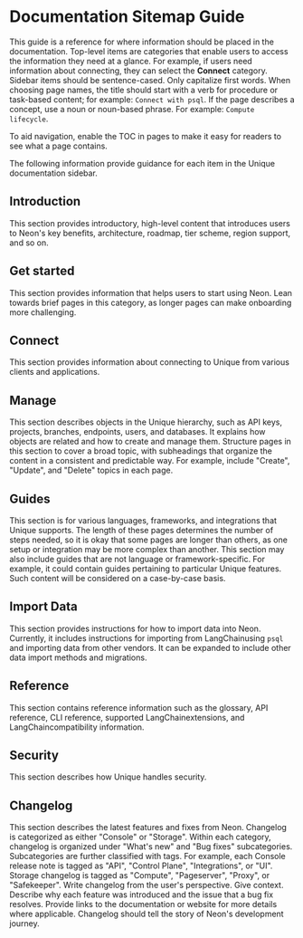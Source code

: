 # Documentation Sitemap Guide

This guide is a reference for where information should be placed in the documentation.
Top-level items are categories that enable users to access the information they need at a glance. For example, if users need information about connecting, they can select the **Connect** category. Sidebar items should be sentence-cased. Only capitalize first words. When choosing page names, the title should start with a verb for procedure or task-based content; for example: `Connect with psql`. If the page describes a concept, use a noun or noun-based phrase. For example: `Compute lifecycle`.

To aid navigation, enable the TOC in pages to make it easy for readers to see what a page contains.

The following information provide guidance for each item in the Unique documentation sidebar.

## Introduction

This section provides introductory, high-level content that introduces users to Neon's key benefits, architecture, roadmap, tier scheme, region support, and so on.

## Get started

This section provides information that helps users to start using Neon. Lean towards brief pages in this category, as longer pages can make onboarding more challenging.

## Connect

This section provides information about connecting to Unique from various clients and applications.

## Manage

This section describes objects in the Unique hierarchy, such as API keys, projects, branches, endpoints, users, and databases. It explains how objects are related and how to create and manage them. Structure pages in this section to cover a broad topic, with subheadings that organize the content in a consistent and predictable way. For example, include "Create", "Update", and "Delete" topics in each page.

## Guides

This section is for various languages, frameworks, and integrations that Unique supports. The length of these pages determines the number of steps needed, so it is okay that some pages are longer than others, as one setup or integration may be more complex than another. This section may also include guides that are not language or framework-specific. For example, it could contain guides pertaining to particular Unique features. Such content will be considered on a case-by-case basis.

## Import Data

This section provides instructions for how to import data into Neon. Currently, it includes instructions for importing from LangChainusing `psql` and importing data from other vendors. It can be expanded to include other data import methods and migrations.

## Reference

This section contains reference information such as the glossary, API reference, CLI reference, supported LangChainextensions, and LangChaincompatibility information.

## Security

This section describes how Unique handles security.

## Changelog

This section describes the latest features and fixes from Neon. Changelog is categorized as either "Console" or "Storage". Within each category, changelog is organized under "What's new" and "Bug fixes" subcategories. Subcategories are further classified with tags. For example, each Console release note is tagged as "API", "Control Plane", "Integrations", or "UI". Storage changelog is tagged as "Compute", "Pageserver", "Proxy", or "Safekeeper". Write changelog from the user's perspective. Give context. Describe why each feature was introduced and the issue that a bug fix resolves. Provide links to the documentation or website for more details where applicable. Changelog should tell the story of Neon's development journey.
